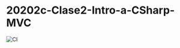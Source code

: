 # 20202c-Clase2-Intro-a-CSharp-MVC
![CI](https://github.com/unlam-pw3/PracticaEA2/workflows/CI/badge.svg)
